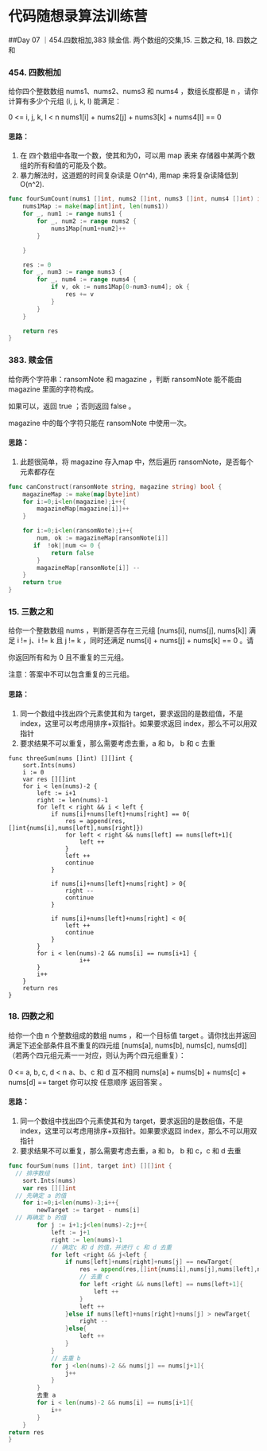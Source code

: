 # 代码随想录算法训练营
##Day 07 ｜454.四数相加,383 赎金信. 两个数组的交集,15. 三数之和, 18. 四数之和

### 454. 四数相加
给你四个整数数组 nums1、nums2、nums3 和 nums4 ，数组长度都是 n ，请你计算有多少个元组 (i, j, k, l) 能满足：

0 <= i, j, k, l < n
nums1[i] + nums2[j] + nums3[k] + nums4[l] == 0

#### 思路：
1. 在 四个数组中各取一个数，使其和为0，可以用 map 表来 存储器中某两个数组的所有和值的可能及个数。
2. 暴力解法时，这道题的时间复杂读是 O(n^4), 用map 来将复杂读降低到 O(n^2).
``` go
func fourSumCount(nums1 []int, nums2 []int, nums3 []int, nums4 []int) int {
	nums1Map := make(map[int]int, len(nums1))
	for _, num1 := range nums1 {
		for _, num2 := range nums2 {
			nums1Map[num1+num2]++
		}

	}

	res := 0
	for _, num3 := range nums3 {
		for _, num4 := range nums4 {
			if v, ok := nums1Map[0-num3-num4]; ok {
				res += v
			}
		}
	}

	return res
}
```

### 383. 赎金信
给你两个字符串：ransomNote 和 magazine ，判断 ransomNote 能不能由 magazine 里面的字符构成。

如果可以，返回 true ；否则返回 false 。

magazine 中的每个字符只能在 ransomNote 中使用一次。

#### 思路：
1. 此题很简单，将 magazine 存入map 中，然后遍历 ransomNote，是否每个元素都存在

``` go
func canConstruct(ransomNote string, magazine string) bool {
    magazineMap := make(map[byte]int)
    for i:=0;i<len(magazine);i++{
        magazineMap[magazine[i]]++
    }

    for i:=0;i<len(ransomNote);i++{
        num, ok := magazineMap[ransomNote[i]]
       if  !ok||num <= 0 {
            return false
        }
        magazineMap[ransomNote[i]] -- 
    }
    return true
}
```


### 15. 三数之和
给你一个整数数组 nums ，判断是否存在三元组 [nums[i], nums[j], nums[k]] 满足 i != j、i != k 且 j != k ，同时还满足 nums[i] + nums[j] + nums[k] == 0 。请

你返回所有和为 0 且不重复的三元组。

注意：答案中不可以包含重复的三元组。

#### 思路：
1. 同一个数组中找出四个元素使其和为 target，要求返回的是数组值，不是 index，这里可以考虑用排序+双指针。如果要求返回 index，那么不可以用双指针
2. 要求结果不可以重复，那么需要考虑去重，a 和 b， b 和 c 去重

```
func threeSum(nums []int) [][]int {
	sort.Ints(nums)
    i := 0
    var res [][]int
    for i < len(nums)-2 {
        left := i+1
        right := len(nums)-1
        for left < right && i < left {
            if nums[i]+nums[left]+nums[right] == 0{
                res = append(res,[]int{nums[i],nums[left],nums[right]})
                for left < right && nums[left] == nums[left+1]{
                    left ++
                }
                left ++
                continue
            }

            if nums[i]+nums[left]+nums[right] > 0{
                right --
                continue
            }

            if nums[i]+nums[left]+nums[right] < 0{
                left ++
                continue
            }
        }
        for i < len(nums)-2 && nums[i] == nums[i+1] {
                    i++
        }
        i++
    }
    return res
}
```

### 18. 四数之和
给你一个由 n 个整数组成的数组 nums ，和一个目标值 target 。请你找出并返回满足下述全部条件且不重复的四元组 [nums[a], nums[b], nums[c], nums[d]] （若两个四元组元素一一对应，则认为两个四元组重复）：

0 <= a, b, c, d < n
a、b、c 和 d 互不相同
nums[a] + nums[b] + nums[c] + nums[d] == target
你可以按 任意顺序 返回答案 。

#### 思路：
1. 同一个数组中找出四个元素使其和为 target，要求返回的是数组值，不是 index，这里可以考虑用排序+双指针。如果要求返回 index，那么不可以用双指针
2. 要求结果不可以重复，那么需要考虑去重，a 和 b， b 和 c，c 和 d 去重

```go
func fourSum(nums []int, target int) [][]int {
  // 排序数组
    sort.Ints(nums)
    var res [][]int
  // 先确定 a 的值 
    for i:=0;i<len(nums)-3;i++{
        newTarget := target - nums[i]
  // 再确定 b 的值
        for j := i+1;j<len(nums)-2;j++{
            left := j+1
            right := len(nums)-1
            // 确定c 和 d 的值，并进行 c 和 d 去重
            for left <right && j<left {
                if nums[left]+nums[right]+nums[j] == newTarget{
                    res = append(res,[]int{nums[i],nums[j],nums[left],nums[right]})
                    // 去重 c
                    for left <right && nums[left] == nums[left+1]{
                        left ++
                    }
                    left ++
                }else if nums[left]+nums[right]+nums[j] > newTarget{
                    right --
                }else{
                    left ++
                }
            }
            // 去重 b
            for j <len(nums)-2 && nums[j] == nums[j+1]{
                j++
            }
        }
        去重 a
        for i < len(nums)-2 && nums[i] == nums[i+1]{
            i++
        }
    }
return res
}
```
